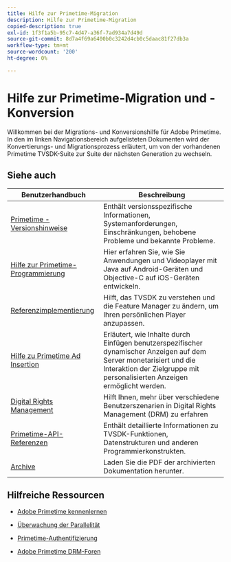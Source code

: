 ```yaml
---
title: Hilfe zur Primetime-Migration
description: Hilfe zur Primetime-Migration
copied-description: true
exl-id: 1f3f1a5b-95c7-4d47-a36f-7ad934a7d49d
source-git-commit: 8d7a4f69a6400b0c3242d4cb0c5daac81f27db3a
workflow-type: tm+mt
source-wordcount: '200'
ht-degree: 0%

---
```


# Hilfe zur Primetime-Migration und -Konversion

Willkommen bei der Migrations- und Konversionshilfe für Adobe Primetime. In den im linken Navigationsbereich aufgelisteten Dokumenten wird der Konvertierungs- und Migrationsprozess erläutert, um von der vorhandenen Primetime TVSDK-Suite zur Suite der nächsten Generation zu wechseln.

## Siehe auch

| Benutzerhandbuch | Beschreibung |
|--- |--- |
| [Primetime - Versionshinweise](/help/release-notes/home.md) | Enthält versionsspezifische Informationen, Systemanforderungen, Einschränkungen, behobene Probleme und bekannte Probleme. |
| [Hilfe zur Primetime-Programmierung](/help/programming/home.md) | Hier erfahren Sie, wie Sie Anwendungen und Videoplayer mit Java auf Android-Geräten und Objective-C auf iOS-Geräten entwickeln. |
| [Referenzimplementierung](/help/android-reference-implementation/home.md) | Hilft, das TVSDK zu verstehen und die Feature Manager zu ändern, um Ihren persönlichen Player anzupassen. |
| [Hilfe zu Primetime Ad Insertion](/help/primetime-ad-insertion/home.md) | Erläutert, wie Inhalte durch Einfügen benutzerspezifischer dynamischer Anzeigen auf dem Server monetarisiert und die Interaktion der Zielgruppe mit personalisierten Anzeigen ermöglicht werden. |
| [Digital Rights Management](/help/digital-rights-management/home.md) | Hilft Ihnen, mehr über verschiedene Benutzerszenarien in Digital Rights Management (DRM) zu erfahren |
| [Primetime-API-Referenzen](/help/reference/api-references.md) | Enthält detaillierte Informationen zu TVSDK-Funktionen, Datenstrukturen und anderen Programmierkonstrukten. |
| [Archive](https://helpx.adobe.com/primetime/archives.html) | Laden Sie die PDF der archivierten Dokumentation herunter. |

## Hilfreiche Ressourcen

* [Adobe Primetime kennenlernen](https://www.adobe.com/in/marketing/primetime.html)

* [Überwachung der Parallelität](https://tve.helpdocsonline.com/concurrency-monitoring-introduction)

* [Primetime-Authentifizierung](https://tve.helpdocsonline.com/home)

* [Adobe Primetime DRM-Foren](https://forums.adobe.com/community/adobe_access)

